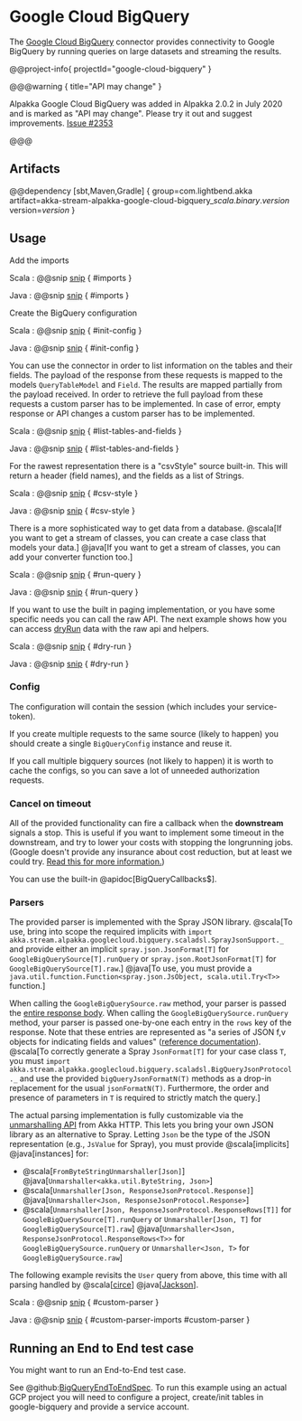 # Google Cloud BigQuery

The [Google Cloud BigQuery](https://cloud.google.com/bigquery/) connector provides connectivity to Google BigQuery by running queries on large datasets and streaming the results.

@@project-info{ projectId="google-cloud-bigquery" }

@@@warning { title="API may change" }

Alpakka Google Cloud BigQuery was added in Alpakka 2.0.2 in July 2020 and is marked as "API may change". Please try it out and suggest improvements. [Issue #2353](https://github.com/akka/alpakka/issues/2353)

@@@

## Artifacts

@@dependency [sbt,Maven,Gradle] {
  group=com.lightbend.akka
  artifact=akka-stream-alpakka-google-cloud-bigquery_$scala.binary.version$
  version=$version$
}

## Usage

Add the imports

Scala
: @@snip [snip](/google-cloud-bigquery/src/test/scala/docs/scaladsl/GoogleBigQuerySourceDoc.scala) { #imports }

Java
: @@snip [snip](/google-cloud-bigquery/src/test/java/docs/javadsl/GoogleBigQuerySourceDoc.java) { #imports }

Create the BigQuery configuration

Scala
: @@snip [snip](/google-cloud-bigquery/src/test/scala/docs/scaladsl/GoogleBigQuerySourceDoc.scala) { #init-config }

Java
: @@snip [snip](/google-cloud-bigquery/src/test/java/docs/javadsl/GoogleBigQuerySourceDoc.java) { #init-config }


You can use the connector in order to list information on the tables and their fields.
The payload of the response from these requests is mapped to the models `QueryTableModel` and `Field`.
The results are mapped partially from the payload received.
In order to retrieve the full payload from these requests a custom parser has to be implemented.
In case of error, empty response or API changes a custom parser has to be implemented.

Scala
: @@snip [snip](/google-cloud-bigquery/src/test/scala/docs/scaladsl/GoogleBigQuerySourceDoc.scala) { #list-tables-and-fields }

Java
: @@snip [snip](/google-cloud-bigquery/src/test/java/docs/javadsl/GoogleBigQuerySourceDoc.java) { #list-tables-and-fields }

For the rawest representation there is a "csvStyle" source built-in.
This will return a header (field names), and the fields as a list of Strings.

Scala
: @@snip [snip](/google-cloud-bigquery/src/test/scala/docs/scaladsl/GoogleBigQuerySourceDoc.scala) { #csv-style }

Java
: @@snip [snip](/google-cloud-bigquery/src/test/java/docs/javadsl/GoogleBigQuerySourceDoc.java) { #csv-style }

There is a more sophisticated way to get data from a database.
@scala[If you want to get a stream of classes, you can create a case class that models your data.]
@java[If you want to get a stream of classes, you can add your converter function too.]

Scala
: @@snip [snip](/google-cloud-bigquery/src/test/scala/docs/scaladsl/GoogleBigQuerySourceDoc.scala) { #run-query }

Java
: @@snip [snip](/google-cloud-bigquery/src/test/java/docs/javadsl/GoogleBigQuerySourceDoc.java) { #run-query }

If you want to use the built in paging implementation, or you have some specific needs you can call the raw API.
The next example shows how you can access [dryRun](https://cloud.google.com/bigquery/query-plan-explanation) data with the raw api and helpers.

Scala
: @@snip [snip](/google-cloud-bigquery/src/test/scala/docs/scaladsl/GoogleBigQuerySourceDoc.scala) { #dry-run }

Java
: @@snip [snip](/google-cloud-bigquery/src/test/java/docs/javadsl/GoogleBigQuerySourceDoc.java) { #dry-run }

### Config

The configuration will contain the session (which includes your service-token).

If you create multiple requests to the same source (likely to happen) you should create a single `BigQueryConfig` instance and reuse it.

If you call multiple bigquery sources (not likely to happen) it is worth to cache the configs, so you can save a lot of unneeded authorization requests.

### Cancel on timeout

All of the provided functionality can fire a callback when the **downstream** signals a stop.
This is useful if you want to implement some timeout in the downstream, and try to lower your costs with stopping the longrunning jobs.
(Google doesn't provide any insurance about cost reduction, but at least we could try. [Read this for more information.](https://cloud.google.com/bigquery/docs/reference/rest/v2/jobs/cancel))

You can use the built-in @apidoc[BigQueryCallbacks$].

### Parsers

The provided parser is implemented with the Spray JSON library.
@scala[To use, bring into scope the required implicits with `import akka.stream.alpakka.googlecloud.bigquery.scaladsl.SprayJsonSupport._` and provide either an implicit `spray.json.JsonFormat[T]` for `GoogleBigQuerySource[T].runQuery` or `spray.json.RootJsonFormat[T]` for `GoogleBigQuerySource[T].raw`.]
@java[To use, you must provide a `java.util.function.Function<spray.json.JsObject, scala.util.Try<T>>` function.]

When calling the `GoogleBigQuerySource.raw` method, your parser is passed the [entire response body](https://cloud.google.com/bigquery/docs/reference/rest/v2/jobs/getQueryResults#response-body).
When calling the `GoogleBigQuerySource.runQuery` method, your parser is passed one-by-one each entry in the `rows` key of the response.
Note that these entries are represented as "a series of JSON f,v objects for indicating fields and values" ([reference documentation](https://cloud.google.com/bigquery/docs/reference/rest/v2/jobs/getQueryResults#body.GetQueryResultsResponse.FIELDS.rows)).
@scala[To correctly generate a Spray `JsonFormat[T]` for your case class `T`, you must `import akka.stream.alpakka.googlecloud.bigquery.scaladsl.BigQueryJsonProtocol._` and use the provided `bigQueryJsonFormatN(T)` methods as a drop-in replacement for the usual `jsonFormatN(T)`. Furthermore, the order and presence of parameters in `T` is required to strictly match the query.]

The actual parsing implementation is fully customizable via the [unmarshalling API](https://doc.akka.io/docs/akka-http/current/common/unmarshalling.html) from Akka HTTP.
This lets you bring your own JSON library as an alternative to Spray.
Letting `Json` be the type of the JSON representation (e.g., `JsValue` for Spray), you must provide @scala[implicits] @java[instances] for:

* @scala[`FromByteStringUnmarshaller[Json]`] @java[`Unmarshaller<akka.util.ByteString, Json>`]
* @scala[`Unmarshaller[Json, ResponseJsonProtocol.Response]`] @java[`Unmarshaller<Json, ResponseJsonProtocol.Response>`]
* @scala[`Unmarshaller[Json, ResponseJsonProtocol.ResponseRows[T]]` for `GoogleBigQuerySource[T].runQuery` or `Unmarshaller[Json, T]` for `GoogleBigQuerySource[T].raw`] @java[`Unmarshaller<Json, ResponseJsonProtocol.ResponseRows<T>>` for `GoogleBigQuerySource.runQuery` or `Unmarshaller<Json, T>` for `GoogleBigQuerySource.raw`]

The following example revisits the `User` query from above, this time with all parsing handled by @scala[[circe](https://circe.github.io/circe/)] @java[[Jackson](https://github.com/FasterXML/jackson)].

Scala
: @@snip [snip](/google-cloud-bigquery/src/test/scala/docs/scaladsl/GoogleBigQuerySourceCustomParserDoc.scala) { #custom-parser }

Java
: @@snip [snip](/google-cloud-bigquery/src/test/java/docs/javadsl/GoogleBigQuerySourceCustomParserDoc.java) { #custom-parser-imports #custom-parser }

## Running an End to End test case

You might want to run an End-to-End test case.

See @github:[BigQueryEndToEndSpec](../../../../google-cloud-bigquery/src/test/scala/akka/stream/alpakka/googlecloud/bigquery/e2e/BigQueryEndToEndSpec.scala).
To run this example using an actual GCP project you will need to configure a project, create/init tables in google-bigquery and provide a service account.
